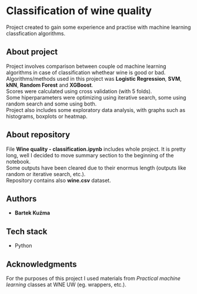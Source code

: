 # Classification of wine quality

Project created to gain some experience and practise with machine learning classfication algorithms.

## About project

Project involves comparison between couple od machine learning algorithms in case of classification whethear wine is good or bad.  
Algorithms/methods used in this project was <b>Logistic Regression</b>, <b>SVM</b>, <b>kNN</b>, <b>Random Forest</b> and <b>XGBoost</b>.  
Scores were calculated using cross validation (with 5 folds).  
Some hiperparameters were optimizing using iterative search, some using random search and some using both.   
Project also includes some exploratory data analysis, with graphs such as histograms, boxplots or heatmap.

## About repository

File <b>Wine quality - classification.ipynb</b> includes whole project. It is pretty long, well I decided to move summary section to the beginning of the notebook.  
Some outputs have been cleared due to their enormus length (outputs like random or iterative search, etc.).  
Repository contains also <b>wine.csv</b> dataset.

## Authors

* **Bartek Kuźma** 

## Tech stack

* Python

## Acknowledgments

For the purposes of this project I used materials from <i>Practical machine learning</i> classes at WNE UW (eg. wrappers, etc.).
